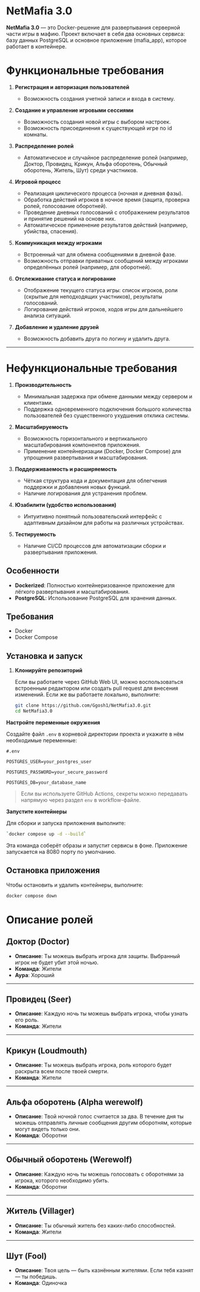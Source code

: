 # NetMafia 3.0

**NetMafia 3.0** — это Docker-решение для развертывания серверной части игры в мафию. Проект включает в себя два основных сервиса: базу данных PostgreSQL и основное приложение (mafia_app), которое работает в контейнере.

# Функциональные требования

1. **Регистрация и авторизация пользователей**
   - Возможность создания учетной записи и входа в систему.

2. **Создание и управление игровыми сессиями**
   - Возможность создания новой игры с выбором настроек.
   - Возможность присоединения к существующей игре по id комнаты.

3. **Распределение ролей**
   - Автоматическое и случайное распределение ролей (например, Доктор, Провидец, Крикун, Альфа оборотень, Обычный оборотень, Житель, Шут) среди участников.

4. **Игровой процесс**
   - Реализация циклического процесса (ночная и дневная фазы).
   - Обработка действий игроков в ночное время (защита, проверка ролей, голосование оборотней).
   - Проведение дневных голосований с отображением результатов и принятие решений на основе них.
   - Автоматическое применение результатов действий (например, убийства, спасения).

5. **Коммуникация между игроками**
   - Встроенный чат для обмена сообщениями в дневной фазе.
   - Возможность отправки приватных сообщений между игроками определённых ролей (например, для оборотней).

6. **Отслеживание статуса и логирование**
   - Отображение текущего статуса игры: список игроков, роли (скрытые для неподходящих участников), результаты голосований.
   - Логирование действий игроков, ходов игры для дальнейшего анализа ситуаций.

7. **Добавление и удаление друзей**
   - Возможность добавить друга по логину и удалить друга.
---

# Нефункциональные требования

1. **Производительность**
   - Минимальная задержка при обмене данными между сервером и клиентами.
   - Поддержка одновременного подключения большого количества пользователей без существенного ухудшения отклика системы.

2. **Масштабируемость**
   - Возможность горизонтального и вертикального масштабирования компонентов приложения.
   - Применение контейнеризации (Docker, Docker Compose) для упрощения развертывания и масштабирования.

3. **Поддерживаемость и расширяемость**
   - Чёткая структура кода и документация для облегчения поддержки и добавления новых функций.
   - Наличие логирования для устранения проблем.

4. **Юзабилити (удобство использования)**
   - Интуитивно понятный пользовательский интерфейс с адаптивным дизайном для работы на различных устройствах.

5. **Тестируемость**
   - Наличие CI/CD процессов для автоматизации сборки и развертывания приложения.


## Особенности

- **Dockerized**: Полностью контейнеризованное приложение для лёгкого развертывания и масштабирования.
- **PostgreSQL**: Использование PostgreSQL для хранения данных.

## Требования

- Docker
- Docker Compose
## Установка и запуск

1. **Клонируйте репозиторий**

   Если вы работаете через GitHub Web UI, можно воспользоваться встроенным редактором или создать pull request для внесения изменений. Если же вы работаете локально, выполните:

   ```bash
   git clone https://github.com/Ggosh1/NetMafia3.0.git
   cd NetMafia3.0
   ```

**Настройте переменные окружения**

Создайте файл `.env` в корневой директории проекта и укажите в нём необходимые переменные:


```
#.env

POSTGRES_USER=your_postgres_user

POSTGRES_PASSWORD=your_secure_password

POSTGRES_DB=your_database_name

```

> Если вы используете GitHub Actions, секреты можно передавать напрямую через раздел `env` в workflow-файле.

**Запустите контейнеры**

Для сборки и запуска приложения выполните:
```bash
`docker compose up -d --build`
```


Эта команда соберёт образы и запустит сервисы в фоне. Приложение запускается на 8080 порту по умолчанию.



## Остановка приложения

Чтобы остановить и удалить контейнеры, выполните:


```bash
docker compose down
```



# Описание ролей

## Доктор (Doctor)
- **Описание**: Ты можешь выбрать игрока для защиты. Выбранный игрок не будет убит этой ночью.  
- **Команда**: Жители  
- **Аура**: Хороший  

---

## Провидец (Seer)
- **Описание**: Каждую ночь ты можешь выбрать игрока, чтобы узнать его роль.  
- **Команда**: Жители  

---

## Крикун (Loudmouth)
- **Описание**: Ты можешь выбрать игрока, роль которого будет раскрыта всем после твоей смерти.  
- **Команда**: Жители  

---

## Альфа оборотень (Alpha werewolf)
- **Описание**: Твой ночной голос считается за два. В течение дня ты можешь отправлять личные сообщения другим оборотням, которые могут видеть только они.  
- **Команда**: Оборотни  

---

## Обычный оборотень (Werewolf)
- **Описание**: Каждую ночь ты можешь голосовать с оборотнями за игрока, которого необходимо убить.  
- **Команда**: Оборотни  

---

## Житель (Villager)
- **Описание**: Ты обычный житель без каких-либо способностей.  
- **Команда**: Жители  

---

## Шут (Fool)
- **Описание**: Твоя цель — быть казнённым жителями. Если тебя казнят — ты победишь.  
- **Команда**: Одиночка  
